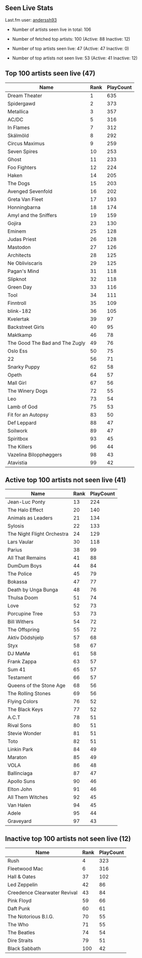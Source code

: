 ## Seen Live Stats

Last.fm user: [anderssh93](https://www.last.fm/user/anderssh93)

- Number of artists seen live in total: 106

- Number of fetched top artists: 100 (Active: 88 Inactive: 12)

- Number of top artists seen live: 47 (Active: 47 Inactive: 0)

- Number of top artists not seen live: 53 (Active: 41 Inactive: 12)

## Top 100 artists seen live (47)

Name                           | Rank | PlayCount
------------------------------ | ---- | ---------
Dream Theater                  | 1    | 635      
Spidergawd                     | 2    | 373      
Metallica                      | 3    | 357      
AC/DC                          | 5    | 316      
In Flames                      | 7    | 312      
Skálmöld                       | 8    | 292      
Circus Maximus                 | 9    | 259      
Seven Spires                   | 10   | 253      
Ghost                          | 11   | 233      
Foo Fighters                   | 12   | 224      
Haken                          | 14   | 205      
The Dogs                       | 15   | 203      
Avenged Sevenfold              | 16   | 202      
Greta Van Fleet                | 17   | 193      
Honningbarna                   | 18   | 174      
Amyl and the Sniffers          | 19   | 159      
Gojira                         | 23   | 130      
Eminem                         | 25   | 128      
Judas Priest                   | 26   | 128      
Mastodon                       | 27   | 126      
Architects                     | 28   | 125      
Ne Obliviscaris                | 29   | 125      
Pagan's Mind                   | 31   | 118      
Slipknot                       | 32   | 118      
Green Day                      | 33   | 116      
Tool                           | 34   | 111      
Finntroll                      | 35   | 109      
blink-182                      | 36   | 105      
Kvelertak                      | 39   | 97       
Backstreet Girls               | 40   | 95       
Maktkamp                       | 46   | 78       
The Good The Bad and The Zugly | 49   | 76       
Oslo Ess                       | 50   | 75       
22                             | 56   | 71       
Snarky Puppy                   | 62   | 58       
Opeth                          | 64   | 57       
Mall Girl                      | 67   | 56       
The Winery Dogs                | 72   | 55       
Leo                            | 73   | 54       
Lamb of God                    | 75   | 53       
Fit for an Autopsy             | 83   | 50       
Def Leppard                    | 88   | 47       
Soilwork                       | 89   | 47       
Spiritbox                      | 93   | 45       
The Killers                    | 96   | 44       
Vazelina Bilopphøggers         | 98   | 43       
Atavistia                      | 99   | 42       

## Active top 100 artists not seen live (41)

Name                       | Rank | PlayCount
-------------------------- | ---- | ---------
Jean-Luc Ponty             | 13   | 224      
The Halo Effect            | 20   | 140      
Animals as Leaders         | 21   | 134      
Sylosis                    | 22   | 133      
The Night Flight Orchestra | 24   | 129      
Lars Vaular                | 30   | 118      
Parius                     | 38   | 99       
All That Remains           | 41   | 88       
DumDum Boys                | 44   | 84       
The Police                 | 45   | 79       
Bokassa                    | 47   | 77       
Death by Unga Bunga        | 48   | 76       
Thulsa Doom                | 51   | 74       
Love                       | 52   | 73       
Porcupine Tree             | 53   | 73       
Bill Withers               | 54   | 72       
The Offspring              | 55   | 72       
Aktiv Dödshjelp            | 57   | 68       
Styx                       | 58   | 67       
DJ MøMø                    | 61   | 58       
Frank Zappa                | 63   | 57       
Sum 41                     | 65   | 57       
Testament                  | 66   | 57       
Queens of the Stone Age    | 68   | 56       
The Rolling Stones         | 69   | 56       
Flying Colors              | 76   | 52       
The Black Keys             | 77   | 52       
A.C.T                      | 78   | 51       
Rival Sons                 | 80   | 51       
Stevie Wonder              | 81   | 51       
Toto                       | 82   | 51       
Linkin Park                | 84   | 49       
Maraton                    | 85   | 49       
VOLA                       | 86   | 48       
Ballinciaga                | 87   | 47       
Apollo Suns                | 90   | 46       
Elton John                 | 91   | 46       
All Them Witches           | 92   | 45       
Van Halen                  | 94   | 45       
Adele                      | 95   | 44       
Graveyard                  | 97   | 43       

## Inactive top 100 artists not seen live (12)

Name                         | Rank | PlayCount
---------------------------- | ---- | ---------
Rush                         | 4    | 323      
Fleetwood Mac                | 6    | 316      
Hall & Oates                 | 37   | 102      
Led Zeppelin                 | 42   | 86       
Creedence Clearwater Revival | 43   | 84       
Pink Floyd                   | 59   | 66       
Daft Punk                    | 60   | 61       
The Notorious B.I.G.         | 70   | 55       
The Who                      | 71   | 55       
The Beatles                  | 74   | 54       
Dire Straits                 | 79   | 51       
Black Sabbath                | 100  | 42       
